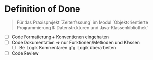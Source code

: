 
# Definition of Done

> Für das Praxisprojekt ´Zeiterfassung´ im Modul ´Objektorientierte Programmierung II: Datenstrukturen und Java-Klassenbibliothek´

- [ ] Code Formatierung + Konventionen eingehalten
- [ ] Code Dokumentation => nur Funktionen/Methoden und Klassen
    - [ ] Bei Logik Kommentaren gfg. Logik überarbeiten
- [ ] Code Review

